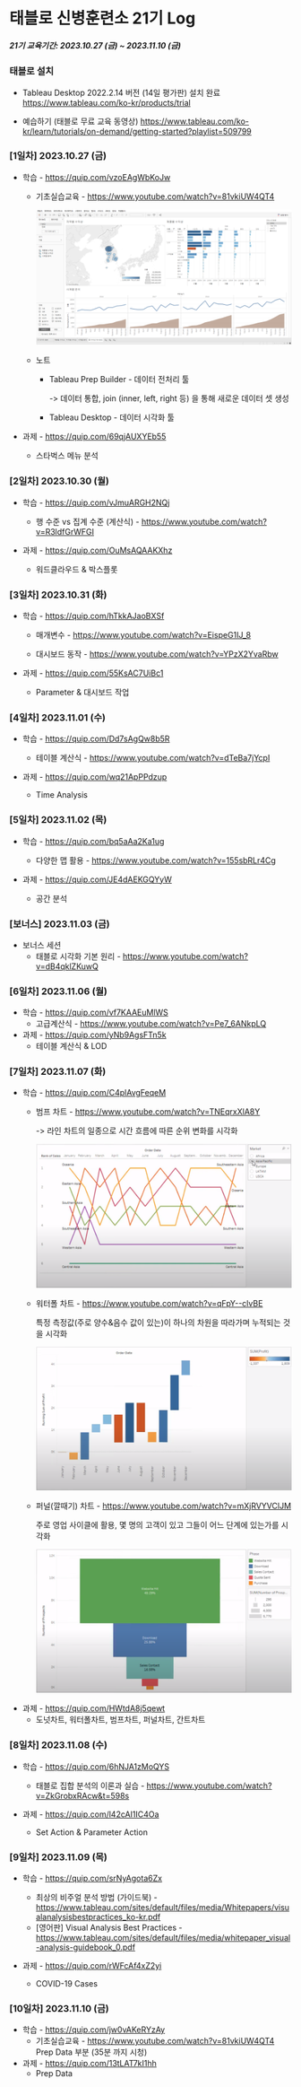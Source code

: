 # 태블로 신병훈련소 21기 Log

##### 21기 교육기간: 2023.10.27 (금) ~ 2023.11.10 (금)



### 태블로 설치

- Tableau Desktop 2022.2.14 버전 (14일 평가판) 설치 완료
  https://www.tableau.com/ko-kr/products/trial

- 예습하기 (태블로 무료 교육 동영상)
  https://www.tableau.com/ko-kr/learn/tutorials/on-demand/getting-started?playlist=509799



### [1일차] 2023.10.27 (금)

- 학습 - https://quip.com/vzoEAgWbKoJw

  - 기초실습교육 - https://www.youtube.com/watch?v=81vkiUW4QT4

    ![image-20231101023808827](%5B2023.10.27%5D%201%EC%9D%BC%EC%B0%A8.assets/image-20231101023808827.png)

  - 노트
    
    - Tableau Prep Builder - 데이터 전처리 툴
    
      -> 데이터 통합, join (inner, left, right 등) 을 통해 새로운 데이터 셋 생성
    
    - Tableau Desktop - 데이터 시각화 툴

- 과제 - https://quip.com/69qjAUXYEb55
  - 스타벅스 메뉴 분석



### [2일차] 2023.10.30 (월)

- 학습 - https://quip.com/vJmuARGH2NQj
  - 행 수준 vs 집계 수준 (계산식) - https://www.youtube.com/watch?v=R3ldfGrWFGI

- 과제 - https://quip.com/OuMsAQAAKXhz
  - 워드클라우드 & 박스플롯



### [3일차] 2023.10.31 (화)

- 학습 - https://quip.com/hTkkAJaoBXSf

  - 매개변수 - https://www.youtube.com/watch?v=EispeG1IJ_8

  - 대시보드 동작 - https://www.youtube.com/watch?v=YPzX2YvaRbw


- 과제 - https://quip.com/55KsAC7UiBc1
  - Parameter & 대시보드 작업



### [4일차] 2023.11.01 (수)

- 학습 - https://quip.com/Dd7sAgQw8b5R
  - 테이블 계산식 - https://www.youtube.com/watch?v=dTeBa7jYcpI

- 과제 - https://quip.com/wq21ApPPdzup
  - Time Analysis



### [5일차] 2023.11.02 (목)

- 학습 - https://quip.com/bq5aAa2Ka1ug
  - 다양한 맵 활용 - https://www.youtube.com/watch?v=155sbRLr4Cg

- 과제 - https://quip.com/JE4dAEKGQYyW
  - 공간 분석



### [보너스] 2023.11.03 (금)

- 보너스 세션
  - 태블로 시각화 기본 원리 - https://www.youtube.com/watch?v=dB4qklZKuwQ



### [6일차] 2023.11.06 (월)

- 학습 - https://quip.com/vf7KAAEuMlWS
  - 고급계산식 - https://www.youtube.com/watch?v=Pe7_6ANkpLQ
- 과제 - https://quip.com/yNb9AgsFTn5k
  - 테이블 계산식 & LOD



### [7일차] 2023.11.07 (화)

- 학습 - https://quip.com/C4plAvgFeqeM
  - 범프 차트 - https://www.youtube.com/watch?v=TNEqrxXlA8Y
  
    -> 라인 차트의 일종으로 시간 흐름에 따른 순위 변화를 시각화
  
    ![image-20231107224307418](%ED%83%9C%EB%B8%94%EB%A1%9C%20%EC%8B%A0%EB%B3%80%ED%9B%88%EB%A0%A8%EC%86%8C%2021%EA%B8%B0%20Log.assets/image-20231107224307418.png)
  - 워터폴 차트 - https://www.youtube.com/watch?v=qFpY--clvBE
  
    특정 측정값(주로 양수&음수 값이 있는)이 하나의 차원을 따라가며 누적되는 것을 시각화
  
    ![image-20231107224918652](%ED%83%9C%EB%B8%94%EB%A1%9C%20%EC%8B%A0%EB%B3%80%ED%9B%88%EB%A0%A8%EC%86%8C%2021%EA%B8%B0%20Log.assets/image-20231107224918652.png)
  - 퍼널(깔때기) 차트 - https://www.youtube.com/watch?v=mXjRVYVClJM
  
    주로 영업 사이클에 활용, 몇 명의 고객이 있고 그들이 어느 단계에 있는가를 시각화
  
    ![image-20231107225137879](%ED%83%9C%EB%B8%94%EB%A1%9C%20%EC%8B%A0%EB%B3%80%ED%9B%88%EB%A0%A8%EC%86%8C%2021%EA%B8%B0%20Log.assets/image-20231107225137879.png)
- 과제 - https://quip.com/HWtdA8j5qewt
  - 도넛차트, 워터폴차트, 범프차트, 퍼널차트, 간트차트



### [8일차] 2023.11.08 (수)

- 학습 - https://quip.com/6hNJA1zMoQYS
  - 태블로 집합 분석의 이론과 실습 - https://www.youtube.com/watch?v=ZkGrobxRAcw&t=598s

- 과제 - https://quip.com/l42cAI1IC4Oa
  - Set Action & Parameter Action



### [9일차] 2023.11.09 (목)

- 학습 - https://quip.com/srNyAgota6Zx
  - 최상의 비주얼 분석 방법 (가이드북) - https://www.tableau.com/sites/default/files/media/Whitepapers/visualanalysisbestpractices_ko-kr.pdf
  - [영어판] Visual Analysis Best Practices - https://www.tableau.com/sites/default/files/media/whitepaper_visual-analysis-guidebook_0.pdf

- 과제 - https://quip.com/rWFcAf4xZ2yi
  - COVID-19 Cases



### [10일차] 2023.11.10 (금)

- 학습 - https://quip.com/jw0vAKeRYzAy
  - 기초실습교육 - https://www.youtube.com/watch?v=81vkiUW4QT4
    Prep Data 부분  (35분 까지 시청)
- 과제 - https://quip.com/13tLAT7kI1hh
  - Prep Data
